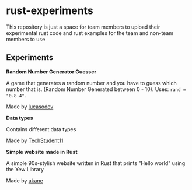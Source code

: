 # rust-experiments

This repository is just a space for team members to upload their experimental rust code and rust examples for the team and non-team members to use

## Experiments

**Random Number Generator Guesser**

A game that generates a random number and you have to guess which number that is. (Random Number Generated between 0 - 10). Uses: `rand = "0.8.4"`.

Made by [lucasodev](https://github.com/LucasoDevDotTk)

**Data types**

Contains different data types

Made by [TechStudent11](https://github.com/TechStudent11)

**Simple website made in Rust**

A simple 90s-stylish website written in Rust that prints "Hello world" using the Yew Library

Made by [akane](https://github.com/akane6704)
